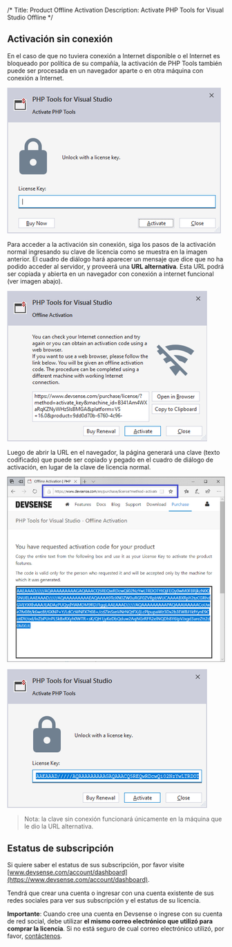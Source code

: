 /*
Title: Product Offline Activation
Description: Activate PHP Tools for Visual Studio Offline
*/

## Activación sin conexión

En el caso de que no tuviera conexión a Internet disponible o el Internet es bloqueado por política de su compañía, la activación de PHP Tools también puede ser procesada en un navegador aparte o en otra máquina con conexión a Internet.


![Enter license key](imgs/activation-enter-key.png)


Para acceder a la activación sin conexión, siga los pasos de la activación normal ingresando su clave de licencia como se muestra en la imagen anterior. El cuadro de diálogo hará aparecer un mensaje que dice que no ha podido acceder al servidor, y proveerá una **URL alternativa**. Esta URL podrá ser copiada y abierta en un navegador con conexión a internet funcional (ver imagen abajo).


![Get alternate URL](imgs/offline-activate1.png)

Luego de abrir la URL en el navegador, la página generará una clave (texto codificado) que puede ser copiado y pegado en el cuadro de diálogo de activación, en lugar de la clave de licencia normal.

![Get offline key](imgs/offline-activate2.png)



![Enter offline key](imgs/offline-activate3.png)

> Nota: la clave sin conexión funcionará únicamente en la máquina que le dio la URL alternativa.

## Estatus de subscripción

Si quiere saber el estatus de sus subscripción, por favor visite [www.devsense.com/account/dashboard](https://www.devsense.com/account/dashboard).

Tendrá que crear una cuenta o ingresar con una cuenta existente de sus redes sociales para ver sus subscripción y el estatus de su licencia.

**Importante**: Cuando cree una cuenta en Devsense o ingrese con su cuenta de red social, debe utilizar **el mismo correo electrónico que utilizó para comprar la licencia**. Si no está seguro de cual correo electrónico utilizó, por favor, [contáctenos](mailto:info@devsense.com).
